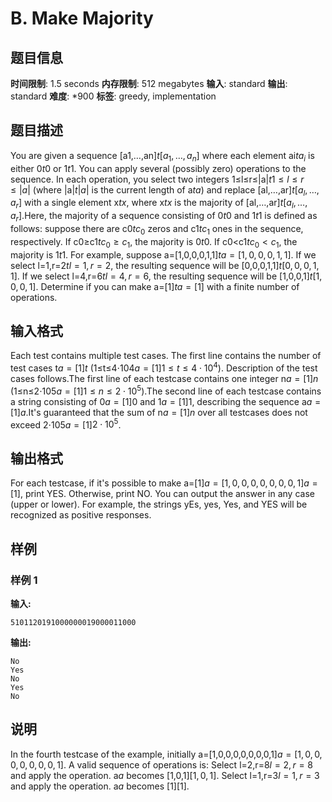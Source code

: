# B. Make Majority

## 题目信息

**时间限制**: 1.5 seconds
**内存限制**: 512 megabytes
**输入**: standard
**输出**: standard
**难度**: *900
**标签**: greedy, implementation

## 题目描述

You are given a sequence [a1,…,an]$t$$[a_1,\ldots,a_n]$ where each element ai$t$$a_i$ is either 0$t$$0$ or 1$t$$1$. You can apply several (possibly zero) operations to the sequence. In each operation, you select two integers 1≤l≤r≤|a|$t$$1\le l\le r\le |a|$ (where |a|$t$$|a|$ is the current length of a$t$$a$) and replace [al,…,ar]$t$$[a_l,\ldots,a_r]$ with a single element x$t$$x$, where x$t$$x$ is the majority of [al,…,ar]$t$$[a_l,\ldots,a_r]$.Here, the majority of a sequence consisting of 0$t$$0$ and 1$t$$1$ is defined as follows: suppose there are c0$t$$c_0$ zeros and c1$t$$c_1$ ones in the sequence, respectively. If c0≥c1$t$$c_0\ge c_1$, the majority is 0$t$$0$. If c0<c1$t$$c_0<c_1$, the majority is 1$t$$1$. For example, suppose a=[1,0,0,0,1,1]$t$$a=[1,0,0,0,1,1]$. If we select l=1,r=2$t$$l=1,r=2$, the resulting sequence will be [0,0,0,1,1]$t$$[0,0,0,1,1]$. If we select l=4,r=6$t$$l=4,r=6$, the resulting sequence will be [1,0,0,1]$t$$[1,0,0,1]$. Determine if you can make a=[1]$t$$a=[1]$ with a finite number of operations.

## 输入格式

Each test contains multiple test cases. The first line contains the number of test cases t$a=[1]$$t$ (1≤t≤4⋅104$a=[1]$$1 \le t \le 4\cdot 10^4$). Description of the test cases follows.The first line of each testcase contains one integer n$a=[1]$$n$ (1≤n≤2⋅105$a=[1]$$1\le n\le 2\cdot 10^5$).The second line of each testcase contains a string consisting of 0$a=[1]$$0$ and 1$a=[1]$$1$, describing the sequence a$a=[1]$$a$.It's guaranteed that the sum of n$a=[1]$$n$ over all testcases does not exceed 2⋅105$a=[1]$$2\cdot 10^5$.

## 输出格式

For each testcase, if it's possible to make a=[1]$a=[1,0,0,0,0,0,0,0,1]$$a=[1]$, print YES. Otherwise, print NO. You can output the answer in any case (upper or lower). For example, the strings yEs, yes, Yes, and YES will be recognized as positive responses.

## 样例

### 样例 1

**输入:**
```
5101120191000000019000011000
```

**输出:**
```
No
Yes
No
Yes
No
```

## 说明

In the fourth testcase of the example, initially a=[1,0,0,0,0,0,0,0,1]$a=[1,0,0,0,0,0,0,0,1]$. A valid sequence of operations is: Select l=2,r=8$l=2,r=8$ and apply the operation. a$a$ becomes [1,0,1]$[1,0,1]$. Select l=1,r=3$l=1,r=3$ and apply the operation. a$a$ becomes [1]$[1]$.
